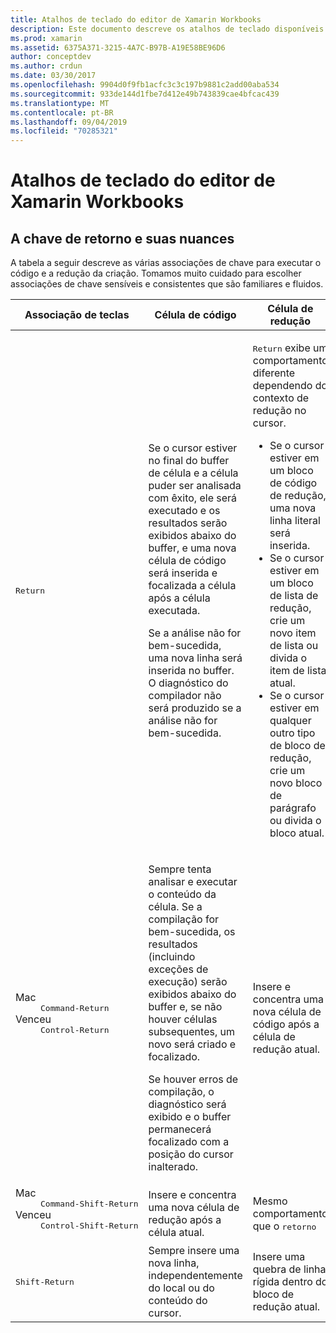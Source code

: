 ```yaml
---
title: Atalhos de teclado do editor de Xamarin Workbooks
description: Este documento descreve os atalhos de teclado disponíveis para uso no editor de Xamarin Workbooks. Em particular, ele examina várias maneiras de usar a chave de retorno.
ms.prod: xamarin
ms.assetid: 6375A371-3215-4A7C-B97B-A19E58BE96D6
author: conceptdev
ms.author: crdun
ms.date: 03/30/2017
ms.openlocfilehash: 9904d0f9fb1acfc3c3c197b9881c2add00aba534
ms.sourcegitcommit: 933de144d1fbe7d412e49b743839cae4bfcac439
ms.translationtype: MT
ms.contentlocale: pt-BR
ms.lasthandoff: 09/04/2019
ms.locfileid: "70285321"
---
```

# <a name="xamarin-workbooks-editor-keyboard-shortcuts"></a>Atalhos de teclado do editor de Xamarin Workbooks

## <a name="the-return-key-and-its-nuances"></a>A chave de retorno e suas nuances

A tabela a seguir descreve as várias associações de chave para executar o código e a redução da criação. Tomamos muito cuidado para escolher associações de chave sensíveis e consistentes que são familiares e fluidos.

|Associação de teclas|Célula de código|Célula de redução|
|--- |--- |--- |
|<kbd>Return</kbd>|<p>Se o cursor estiver no final do buffer de célula e a célula puder ser analisada com êxito, ele será executado e os resultados serão exibidos abaixo do buffer, e uma nova célula de código será inserida e focalizada a célula após a célula executada.</p><p>Se a análise não for bem-sucedida, uma nova linha será inserida no buffer. O diagnóstico do compilador não será produzido se a análise não for bem-sucedida.</p>|<p><kbd>Return</kbd> exibe um comportamento diferente dependendo do contexto de redução no cursor.</p><ul><li>Se o cursor estiver em um bloco de código de redução, uma nova linha literal será inserida.</li><li>Se o cursor estiver em um bloco de lista de redução, crie um novo item de lista ou divida o item de lista atual.</li><li>Se o cursor estiver em qualquer outro tipo de bloco de redução, crie um novo bloco de parágrafo ou divida o bloco atual.</li></ul>|
|<dl><dt>Mac</dt><dd><kbd>Command‑Return</kbd></dd><dt>Venceu</dt><dd><kbd>Control‑Return</kbd></dd></dl>|<p>Sempre tenta analisar e executar o conteúdo da célula. Se a compilação for bem-sucedida, os resultados (incluindo exceções de execução) serão exibidos abaixo do buffer e, se não houver células subsequentes, um novo será criado e focalizado.</p><p>Se houver erros de compilação, o diagnóstico será exibido e o buffer permanecerá focalizado com a posição do cursor inalterado.</p>|Insere e concentra uma nova célula de código após a célula de redução atual.|
|<dl><dt>Mac</dt><dd><kbd>Command‑Shift‑Return</kbd><dd><dt>Venceu</dt><dd><kbd>Control‑Shift‑Return</kbd></dd></dl>|Insere e concentra uma nova célula de redução após a célula atual.|Mesmo comportamento que o <kbd>retorno</kbd>|
|<kbd>Shift‑Return</kbd>|Sempre insere uma nova linha, independentemente do local ou do conteúdo do cursor.|Insere uma quebra de linha rígida dentro do bloco de redução atual.|
